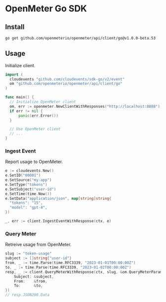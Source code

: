# OpenMeter Go SDK

## Install

```sh
go get github.com/openmeterio/openmeter/api/client/go@v1.0.0-beta.53
```

## Usage

Initialize client.

```go
import (
  cloudevents "github.com/cloudevents/sdk-go/v2/event"
  om "github.com/openmeterio/openmeter/api/client/go"
)

func main() {
  // Initialize OpenMeter client
  om, err := openmeter.NewClientWithResponses("http://localhost:8888")
  if err != nil {
      panic(err.Error())
  }

  // Use OpenMeter client
  // ...
}
```

### Ingest Event

Report usage to OpenMeter.

```go
e := cloudevents.New()
e.SetID("00001")
e.SetSource("my-app")
e.SetType("tokens")
e.SetSubject("user-id")
e.SetTime(time.Now())
e.SetData("application/json", map[string]string{
  "tokens": "15",
  "model": "gpt-4",
})

_, err := client.IngestEventWithResponse(ctx, e)
```

### Query Meter

Retreive usage from OpenMeter.

```go
slug := "token-usage"
subject := []string{"user-id"}
from, _ := time.Parse(time.RFC3339, "2023-01-01T00:00:00Z")
to, _ := time.Parse(time.RFC3339, "2023-01-02T00:00:00Z")
resp, _ := client.QueryMeterWithResponse(ctx, slug, &om.QueryMeterParams{
    Subject: &subject,
    From:    &from,
    To:      &to,
})
// resp.JSON200.Data
```
